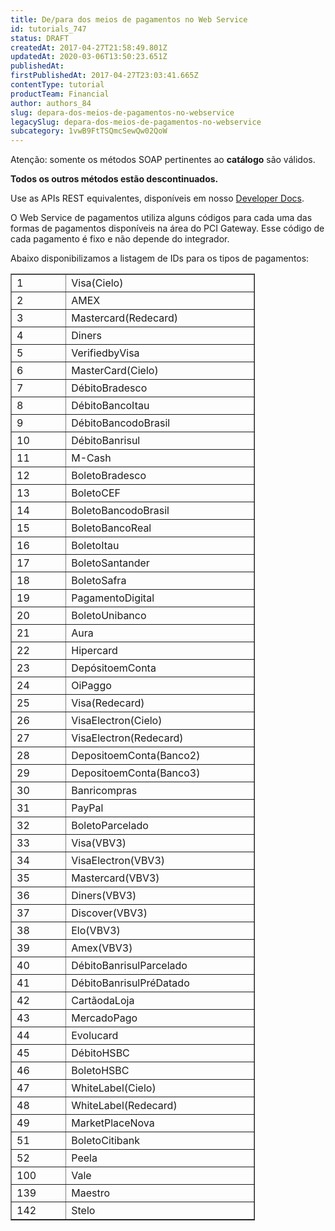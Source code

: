 ```yaml
---
title: De/para dos meios de pagamentos no Web Service
id: tutorials_747
status: DRAFT
createdAt: 2017-04-27T21:58:49.801Z
updatedAt: 2020-03-06T13:50:23.651Z
publishedAt: 
firstPublishedAt: 2017-04-27T23:03:41.665Z
contentType: tutorial
productTeam: Financial
author: authors_84
slug: depara-dos-meios-de-pagamentos-no-webservice
legacySlug: depara-dos-meios-de-pagamentos-no-webservice
subcategory: 1vwB9FtTSQmcSewQw02QoW
---
```


<div class="alert alert-danger"><p>Atenção: somente os métodos SOAP pertinentes ao <strong>catálogo</strong> são válidos.</p>
<p><strong>Todos os outros métodos estão descontinuados.</strong></p>
<p>Use as APIs REST equivalentes, disponíveis em nosso <a href="//help.vtex.com/developer-docs/">Developer Docs</a>.</p></div>

O Web Service de pagamentos utiliza alguns códigos para cada uma das formas de pagamentos disponíveis na área do PCI Gateway. Esse código de cada pagamento é fixo e não depende do integrador.

Abaixo disponibilizamos a listagem de IDs para os tipos de pagamentos:

<table class="aligncenter" dir="ltr" style="width: 391px;" border="1" cellspacing="0" cellpadding="0"><colgroup><col width="100" /><col width="161" /></colgroup><tbody><tr style="height: 28px;"><td style="height: 28px; width: 53px;" data-sheets-value="{&quot;1&quot;:3,&quot;3&quot;:1}">1</td><td style="height: 28px; width: 309px;" data-sheets-value="{&quot;1&quot;:2,&quot;2&quot;:&quot;Visa(Cielo)&quot;}">Visa(Cielo)</td></tr><tr style="height: 28px;"><td style="height: 28px; width: 53px;" data-sheets-value="{&quot;1&quot;:3,&quot;3&quot;:2}">2</td><td style="height: 28px; width: 309px;" data-sheets-value="{&quot;1&quot;:2,&quot;2&quot;:&quot;AMEX&quot;}">AMEX</td></tr><tr style="height: 28px;"><td style="height: 28px; width: 53px;" data-sheets-value="{&quot;1&quot;:3,&quot;3&quot;:3}">3</td><td style="height: 28px; width: 309px;" data-sheets-value="{&quot;1&quot;:2,&quot;2&quot;:&quot;Mastercard(Redecard)&quot;}">Mastercard(Redecard)</td></tr><tr style="height: 28px;"><td style="height: 28px; width: 53px;" data-sheets-value="{&quot;1&quot;:3,&quot;3&quot;:4}">4</td><td style="height: 28px; width: 309px;" data-sheets-value="{&quot;1&quot;:2,&quot;2&quot;:&quot;Diners&quot;}">Diners</td></tr><tr style="height: 28px;"><td style="height: 28px; width: 53px;" data-sheets-value="{&quot;1&quot;:3,&quot;3&quot;:5}">5</td><td style="height: 28px; width: 309px;" data-sheets-value="{&quot;1&quot;:2,&quot;2&quot;:&quot;VerifiedbyVisa&quot;}">VerifiedbyVisa</td></tr><tr style="height: 28px;"><td style="height: 28px; width: 53px;" data-sheets-value="{&quot;1&quot;:3,&quot;3&quot;:6}">6</td><td style="height: 28px; width: 309px;" data-sheets-value="{&quot;1&quot;:2,&quot;2&quot;:&quot;MasterCard(Cielo)&quot;}">MasterCard(Cielo)</td></tr><tr style="height: 28px;"><td style="height: 28px; width: 53px;" data-sheets-value="{&quot;1&quot;:3,&quot;3&quot;:7}">7</td><td style="height: 28px; width: 309px;" data-sheets-value="{&quot;1&quot;:2,&quot;2&quot;:&quot;DébitoBradesco&quot;}">DébitoBradesco</td></tr><tr style="height: 28px;"><td style="height: 28px; width: 53px;" data-sheets-value="{&quot;1&quot;:3,&quot;3&quot;:8}">8</td><td style="height: 28px; width: 309px;" data-sheets-value="{&quot;1&quot;:2,&quot;2&quot;:&quot;DébitoBancoItau&quot;}">DébitoBancoItau</td></tr><tr style="height: 28px;"><td style="height: 28px; width: 53px;" data-sheets-value="{&quot;1&quot;:3,&quot;3&quot;:9}">9</td><td style="height: 28px; width: 309px;" data-sheets-value="{&quot;1&quot;:2,&quot;2&quot;:&quot;DébitoBancodoBrasil&quot;}">DébitoBancodoBrasil</td></tr><tr style="height: 28px;"><td style="height: 28px; width: 53px;" data-sheets-value="{&quot;1&quot;:3,&quot;3&quot;:10}">10</td><td style="height: 28px; width: 309px;" data-sheets-value="{&quot;1&quot;:2,&quot;2&quot;:&quot;DébitoBanrisul&quot;}">DébitoBanrisul</td></tr><tr style="height: 28px;"><td style="height: 28px; width: 53px;" data-sheets-value="{&quot;1&quot;:3,&quot;3&quot;:11}">11</td><td style="height: 28px; width: 309px;" data-sheets-value="{&quot;1&quot;:2,&quot;2&quot;:&quot;M-Cash&quot;}">M-Cash</td></tr><tr style="height: 28px;"><td style="height: 28px; width: 53px;" data-sheets-value="{&quot;1&quot;:3,&quot;3&quot;:12}">12</td><td style="height: 28px; width: 309px;" data-sheets-value="{&quot;1&quot;:2,&quot;2&quot;:&quot;BoletoBradesco&quot;}">BoletoBradesco</td></tr><tr style="height: 28px;"><td style="height: 28px; width: 53px;" data-sheets-value="{&quot;1&quot;:3,&quot;3&quot;:13}">13</td><td style="height: 28px; width: 309px;" data-sheets-value="{&quot;1&quot;:2,&quot;2&quot;:&quot;BoletoCEF&quot;}">BoletoCEF</td></tr><tr style="height: 28px;"><td style="height: 28px; width: 53px;" data-sheets-value="{&quot;1&quot;:3,&quot;3&quot;:14}">14</td><td style="height: 28px; width: 309px;" data-sheets-value="{&quot;1&quot;:2,&quot;2&quot;:&quot;BoletoBancodoBrasil&quot;}">BoletoBancodoBrasil</td></tr><tr style="height: 28px;"><td style="height: 28px; width: 53px;" data-sheets-value="{&quot;1&quot;:3,&quot;3&quot;:15}">15</td><td style="height: 28px; width: 309px;" data-sheets-value="{&quot;1&quot;:2,&quot;2&quot;:&quot;BoletoBancoReal&quot;}">BoletoBancoReal</td></tr><tr style="height: 28px;"><td style="height: 28px; width: 53px;" data-sheets-value="{&quot;1&quot;:3,&quot;3&quot;:16}">16</td><td style="height: 28px; width: 309px;" data-sheets-value="{&quot;1&quot;:2,&quot;2&quot;:&quot;BoletoItau&quot;}">BoletoItau</td></tr><tr style="height: 28px;"><td style="height: 28px; width: 53px;" data-sheets-value="{&quot;1&quot;:3,&quot;3&quot;:17}">17</td><td style="height: 28px; width: 309px;" data-sheets-value="{&quot;1&quot;:2,&quot;2&quot;:&quot;BoletoSantander&quot;}">BoletoSantander</td></tr><tr style="height: 28px;"><td style="height: 28px; width: 53px;" data-sheets-value="{&quot;1&quot;:3,&quot;3&quot;:18}">18</td><td style="height: 28px; width: 309px;" data-sheets-value="{&quot;1&quot;:2,&quot;2&quot;:&quot;BoletoSafra&quot;}">BoletoSafra</td></tr><tr style="height: 28px;"><td style="height: 28px; width: 53px;" data-sheets-value="{&quot;1&quot;:3,&quot;3&quot;:19}">19</td><td style="height: 28px; width: 309px;" data-sheets-value="{&quot;1&quot;:2,&quot;2&quot;:&quot;PagamentoDigital&quot;}">PagamentoDigital</td></tr><tr style="height: 28px;"><td style="height: 28px; width: 53px;" data-sheets-value="{&quot;1&quot;:3,&quot;3&quot;:20}">20</td><td style="height: 28px; width: 309px;" data-sheets-value="{&quot;1&quot;:2,&quot;2&quot;:&quot;BoletoUnibanco&quot;}">BoletoUnibanco</td></tr><tr style="height: 28px;"><td style="height: 28px; width: 53px;" data-sheets-value="{&quot;1&quot;:3,&quot;3&quot;:21}">21</td><td style="height: 28px; width: 309px;" data-sheets-value="{&quot;1&quot;:2,&quot;2&quot;:&quot;Aura&quot;}">Aura</td></tr><tr style="height: 28px;"><td style="height: 28px; width: 53px;" data-sheets-value="{&quot;1&quot;:3,&quot;3&quot;:22}">22</td><td style="height: 28px; width: 309px;" data-sheets-value="{&quot;1&quot;:2,&quot;2&quot;:&quot;Hipercard&quot;}">Hipercard</td></tr><tr style="height: 28px;"><td style="height: 28px; width: 53px;" data-sheets-value="{&quot;1&quot;:3,&quot;3&quot;:23}">23</td><td style="height: 28px; width: 309px;" data-sheets-value="{&quot;1&quot;:2,&quot;2&quot;:&quot;DepósitoemConta&quot;}">DepósitoemConta</td></tr><tr style="height: 28px;"><td style="height: 28px; width: 53px;" data-sheets-value="{&quot;1&quot;:3,&quot;3&quot;:24}">24</td><td style="height: 28px; width: 309px;" data-sheets-value="{&quot;1&quot;:2,&quot;2&quot;:&quot;OiPaggo&quot;}">OiPaggo</td></tr><tr style="height: 28px;"><td style="height: 28px; width: 53px;" data-sheets-value="{&quot;1&quot;:3,&quot;3&quot;:25}">25</td><td style="height: 28px; width: 309px;" data-sheets-value="{&quot;1&quot;:2,&quot;2&quot;:&quot;Visa(Redecard)&quot;}">Visa(Redecard)</td></tr><tr style="height: 28px;"><td style="height: 28px; width: 53px;" data-sheets-value="{&quot;1&quot;:3,&quot;3&quot;:26}">26</td><td style="height: 28px; width: 309px;" data-sheets-value="{&quot;1&quot;:2,&quot;2&quot;:&quot;VisaElectron(Cielo)&quot;}">VisaElectron(Cielo)</td></tr><tr style="height: 28px;"><td style="height: 28px; width: 53px;" data-sheets-value="{&quot;1&quot;:3,&quot;3&quot;:27}">27</td><td style="height: 28px; width: 309px;" data-sheets-value="{&quot;1&quot;:2,&quot;2&quot;:&quot;VisaElectron(Redecard)&quot;}">VisaElectron(Redecard)</td></tr><tr style="height: 28px;"><td style="height: 28px; width: 53px;" data-sheets-value="{&quot;1&quot;:3,&quot;3&quot;:28}">28</td><td style="height: 28px; width: 309px;" data-sheets-value="{&quot;1&quot;:2,&quot;2&quot;:&quot;DepositoemConta(Banco2)&quot;}">DepositoemConta(Banco2)</td></tr><tr style="height: 28px;"><td style="height: 28px; width: 53px;" data-sheets-value="{&quot;1&quot;:3,&quot;3&quot;:29}">29</td><td style="height: 28px; width: 309px;" data-sheets-value="{&quot;1&quot;:2,&quot;2&quot;:&quot;DepositoemConta(Banco3)&quot;}">DepositoemConta(Banco3)</td></tr><tr style="height: 28px;"><td style="height: 28px; width: 53px;" data-sheets-value="{&quot;1&quot;:3,&quot;3&quot;:30}">30</td><td style="height: 28px; width: 309px;" data-sheets-value="{&quot;1&quot;:2,&quot;2&quot;:&quot;Banricompras&quot;}">Banricompras</td></tr><tr style="height: 28px;"><td style="height: 28px; width: 53px;" data-sheets-value="{&quot;1&quot;:3,&quot;3&quot;:31}">31</td><td style="height: 28px; width: 309px;" data-sheets-value="{&quot;1&quot;:2,&quot;2&quot;:&quot;PayPal&quot;}">PayPal</td></tr><tr style="height: 28px;"><td style="height: 28px; width: 53px;" data-sheets-value="{&quot;1&quot;:3,&quot;3&quot;:32}">32</td><td style="height: 28px; width: 309px;" data-sheets-value="{&quot;1&quot;:2,&quot;2&quot;:&quot;BoletoParcelado&quot;}">BoletoParcelado</td></tr><tr style="height: 28px;"><td style="height: 28px; width: 53px;" data-sheets-value="{&quot;1&quot;:3,&quot;3&quot;:33}">33</td><td style="height: 28px; width: 309px;" data-sheets-value="{&quot;1&quot;:2,&quot;2&quot;:&quot;Visa(VBV3)&quot;}">Visa(VBV3)</td></tr><tr style="height: 28px;"><td style="height: 28px; width: 53px;" data-sheets-value="{&quot;1&quot;:3,&quot;3&quot;:34}">34</td><td style="height: 28px; width: 309px;" data-sheets-value="{&quot;1&quot;:2,&quot;2&quot;:&quot;VisaElectron(VBV3)&quot;}">VisaElectron(VBV3)</td></tr><tr style="height: 28px;"><td style="height: 28px; width: 53px;" data-sheets-value="{&quot;1&quot;:3,&quot;3&quot;:35}">35</td><td style="height: 28px; width: 309px;" data-sheets-value="{&quot;1&quot;:2,&quot;2&quot;:&quot;Mastercard(VBV3)&quot;}">Mastercard(VBV3)</td></tr><tr style="height: 28px;"><td style="height: 28px; width: 53px;" data-sheets-value="{&quot;1&quot;:3,&quot;3&quot;:36}">36</td><td style="height: 28px; width: 309px;" data-sheets-value="{&quot;1&quot;:2,&quot;2&quot;:&quot;Diners(VBV3)&quot;}">Diners(VBV3)</td></tr><tr style="height: 28px;"><td style="height: 28px; width: 53px;" data-sheets-value="{&quot;1&quot;:3,&quot;3&quot;:37}">37</td><td style="height: 28px; width: 309px;" data-sheets-value="{&quot;1&quot;:2,&quot;2&quot;:&quot;Discover(VBV3)&quot;}">Discover(VBV3)</td></tr><tr style="height: 28px;"><td style="height: 28px; width: 53px;" data-sheets-value="{&quot;1&quot;:3,&quot;3&quot;:38}">38</td><td style="height: 28px; width: 309px;" data-sheets-value="{&quot;1&quot;:2,&quot;2&quot;:&quot;Elo(VBV3)&quot;}">Elo(VBV3)</td></tr><tr style="height: 28px;"><td style="height: 28px; width: 53px;" data-sheets-value="{&quot;1&quot;:3,&quot;3&quot;:39}">39</td><td style="height: 28px; width: 309px;" data-sheets-value="{&quot;1&quot;:2,&quot;2&quot;:&quot;Amex(VBV3)&quot;}">Amex(VBV3)</td></tr><tr style="height: 28px;"><td style="height: 28px; width: 53px;" data-sheets-value="{&quot;1&quot;:3,&quot;3&quot;:40}">40</td><td style="height: 28px; width: 309px;" data-sheets-value="{&quot;1&quot;:2,&quot;2&quot;:&quot;DébitoBanrisulParcelado&quot;}">DébitoBanrisulParcelado</td></tr><tr style="height: 28px;"><td style="height: 28px; width: 53px;" data-sheets-value="{&quot;1&quot;:3,&quot;3&quot;:41}">41</td><td style="height: 28px; width: 309px;" data-sheets-value="{&quot;1&quot;:2,&quot;2&quot;:&quot;DébitoBanrisulPréDatado&quot;}">DébitoBanrisulPréDatado</td></tr><tr style="height: 28px;"><td style="height: 28px; width: 53px;" data-sheets-value="{&quot;1&quot;:3,&quot;3&quot;:42}">42</td><td style="height: 28px; width: 309px;" data-sheets-value="{&quot;1&quot;:2,&quot;2&quot;:&quot;CartãodaLoja&quot;}">CartãodaLoja</td></tr><tr style="height: 28px;"><td style="height: 28px; width: 53px;" data-sheets-value="{&quot;1&quot;:3,&quot;3&quot;:43}">43</td><td style="height: 28px; width: 309px;" data-sheets-value="{&quot;1&quot;:2,&quot;2&quot;:&quot;MercadoPago&quot;}">MercadoPago</td></tr><tr style="height: 28px;"><td style="height: 28px; width: 53px;" data-sheets-value="{&quot;1&quot;:3,&quot;3&quot;:44}">44</td><td style="height: 28px; width: 309px;" data-sheets-value="{&quot;1&quot;:2,&quot;2&quot;:&quot;Evolucard&quot;}">Evolucard</td></tr><tr style="height: 28px;"><td style="height: 28px; width: 53px;" data-sheets-value="{&quot;1&quot;:3,&quot;3&quot;:45}">45</td><td style="height: 28px; width: 309px;" data-sheets-value="{&quot;1&quot;:2,&quot;2&quot;:&quot;DébitoHSBC&quot;}">DébitoHSBC</td></tr><tr style="height: 28px;"><td style="height: 28px; width: 53px;" data-sheets-value="{&quot;1&quot;:3,&quot;3&quot;:46}">46</td><td style="height: 28px; width: 309px;" data-sheets-value="{&quot;1&quot;:2,&quot;2&quot;:&quot;BoletoHSBC&quot;}">BoletoHSBC</td></tr><tr style="height: 28px;"><td style="height: 28px; width: 53px;" data-sheets-value="{&quot;1&quot;:3,&quot;3&quot;:47}">47</td><td style="height: 28px; width: 309px;" data-sheets-value="{&quot;1&quot;:2,&quot;2&quot;:&quot;WhiteLabel(Cielo)&quot;}">WhiteLabel(Cielo)</td></tr><tr style="height: 28px;"><td style="height: 28px; width: 53px;" data-sheets-value="{&quot;1&quot;:3,&quot;3&quot;:48}">48</td><td style="height: 28px; width: 309px;" data-sheets-value="{&quot;1&quot;:2,&quot;2&quot;:&quot;WhiteLabel(Redecard)&quot;}">WhiteLabel(Redecard)</td></tr><tr style="height: 28px;"><td style="height: 28px; width: 53px;" data-sheets-value="{&quot;1&quot;:3,&quot;3&quot;:49}">49</td><td style="height: 28px; width: 309px;" data-sheets-value="{&quot;1&quot;:2,&quot;2&quot;:&quot;MarketPlaceNova&quot;}">MarketPlaceNova</td></tr><tr style="height: 28px;"><td style="height: 28px; width: 53px;" data-sheets-value="{&quot;1&quot;:3,&quot;3&quot;:51}">51</td><td style="height: 28px; width: 309px;" data-sheets-value="{&quot;1&quot;:2,&quot;2&quot;:&quot;BoletoCitibank&quot;}">BoletoCitibank</td></tr><tr style="height: 28px;"><td style="height: 28px; width: 53px;" data-sheets-value="{&quot;1&quot;:3,&quot;3&quot;:52}">52</td><td style="height: 28px; width: 309px;" data-sheets-value="{&quot;1&quot;:2,&quot;2&quot;:&quot;Peela&quot;}">Peela</td></tr><tr style="height: 28px;"><td style="height: 28px; width: 53px;" data-sheets-value="{&quot;1&quot;:3,&quot;3&quot;:100}">100</td><td style="height: 28px; width: 309px;" data-sheets-value="{&quot;1&quot;:2,&quot;2&quot;:&quot;Vale&quot;}">Vale</td></tr><tr style="height: 28px;"><td style="height: 28px; width: 53px;" data-sheets-value="{&quot;1&quot;:3,&quot;3&quot;:139}">139</td><td style="height: 28px; width: 309px;" data-sheets-value="{&quot;1&quot;:2,&quot;2&quot;:&quot;Maestro&quot;}">Maestro</td></tr><tr style="height: 28px;"><td style="height: 28px; width: 53px;" data-sheets-value="{&quot;1&quot;:3,&quot;3&quot;:142}">142</td><td style="height: 28px; width: 309px;" data-sheets-value="{&quot;1&quot;:2,&quot;2&quot;:&quot;Stelo&quot;}">Stelo</td></tr></tbody></table>

